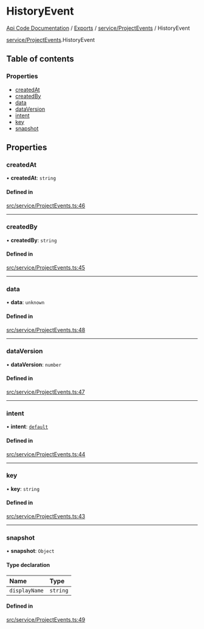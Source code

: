 # HistoryEvent
 
[Api Code Documentation](../README.md) / [Exports](../modules.md) / [service/ProjectEvents](../modules/service_ProjectEvents.md) / HistoryEvent

[service/ProjectEvents](../modules/service_ProjectEvents.md).HistoryEvent

## Table of contents

### Properties

- [createdAt](service_ProjectEvents.HistoryEvent.md#createdat)
- [createdBy](service_ProjectEvents.HistoryEvent.md#createdby)
- [data](service_ProjectEvents.HistoryEvent.md#data)
- [dataVersion](service_ProjectEvents.HistoryEvent.md#dataversion)
- [intent](service_ProjectEvents.HistoryEvent.md#intent)
- [key](service_ProjectEvents.HistoryEvent.md#key)
- [snapshot](service_ProjectEvents.HistoryEvent.md#snapshot)

## Properties

### createdAt

• **createdAt**: `string`

#### Defined in

[src/service/ProjectEvents.ts:46](https://github.com/openkfw/TruBudget/blob/f6ee764/api/src/service/ProjectEvents.ts#L46)

___

### createdBy

• **createdBy**: `string`

#### Defined in

[src/service/ProjectEvents.ts:45](https://github.com/openkfw/TruBudget/blob/f6ee764/api/src/service/ProjectEvents.ts#L45)

___

### data

• **data**: `unknown`

#### Defined in

[src/service/ProjectEvents.ts:48](https://github.com/openkfw/TruBudget/blob/f6ee764/api/src/service/ProjectEvents.ts#L48)

___

### dataVersion

• **dataVersion**: `number`

#### Defined in

[src/service/ProjectEvents.ts:47](https://github.com/openkfw/TruBudget/blob/f6ee764/api/src/service/ProjectEvents.ts#L47)

___

### intent

• **intent**: [`default`](../modules/authz_intents.md#default)

#### Defined in

[src/service/ProjectEvents.ts:44](https://github.com/openkfw/TruBudget/blob/f6ee764/api/src/service/ProjectEvents.ts#L44)

___

### key

• **key**: `string`

#### Defined in

[src/service/ProjectEvents.ts:43](https://github.com/openkfw/TruBudget/blob/f6ee764/api/src/service/ProjectEvents.ts#L43)

___

### snapshot

• **snapshot**: `Object`

#### Type declaration

| Name | Type |
| :------ | :------ |
| `displayName` | `string` |

#### Defined in

[src/service/ProjectEvents.ts:49](https://github.com/openkfw/TruBudget/blob/f6ee764/api/src/service/ProjectEvents.ts#L49)
